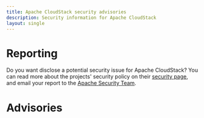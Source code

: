 ```yaml
---
title: Apache CloudStack security advisories
description: Security information for Apache CloudStack
layout: single
---
```


# Reporting

Do you want disclose a potential security issue for Apache CloudStack? You can read more about the projects' security policy on their [security page](https://cloudstack.apache.org/security.html), and email your report to the  [Apache Security Team](mailto:security@apache.org).

# Advisories